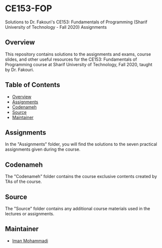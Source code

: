 # CE153-FOP
Solutions to Dr. Fakouri's CE153: Fundamentals of Programming (Sharif University of Technology - Fall 2020) Assignments

## Overview

This repository contains solutions to the assignments and exams, course slides, and other useful resources for the CE153: Fundamentals of Programming course at Sharif University of Technology, Fall 2020, taught by Dr. Fakouri.

## Table of Contents

- [Overview](#overview)
- [Assignments](#assignments)
- [Codenameh](#codenameh)
- [Source](#source)
- [Maintainer](#Maintainer)

## Assignments

In the "Assignments" folder, you will find the solutions to the seven practical assignments given during the course.

## Codenameh

The "Codenameh" folder contains the course exclusive contents created by TAs of the course.

## Source

The "Source" folder contains any additional course materials used in the lectures or assignments.

## Maintainer

- [Iman Mohammadi](https://github.com/Imanm02)